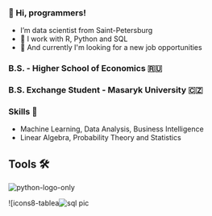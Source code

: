 ### 👋 Hi, programmers! 
- I’m data scientist from Saint-Petersburg
- 🤤 I work with R, Python and SQL
- 👀 And currently I'm looking for a new job opportunities

### B.S. - Higher School of Economics 🇷🇺
### B.S. Exchange Student - Masaryk University 🇨🇿

### Skills 💪
- Machine Learning, Data Analysis, Business Intelligence
- Linear Algebra, Probability Theory and Statistics

## Tools 🛠

![python-logo-only](https://github.com/EgorDulesov/EgorDulesov/assets/97967606/d84ba479-b816-4129-950f-d9b7d0816462)

![icons8-tablea![sql pic](https://github.com/EgorDulesov/EgorDulesov/assets/97967606/a301654f-ed24-45f6-a89a-acd5f2d95c4c)

<!---
EgorDulesov/EgorDulesov is a ✨ special ✨ repository because its `README.md` (this file) appears on your GitHub profile.
You can click the Preview link to take a look at your changes.
--->

